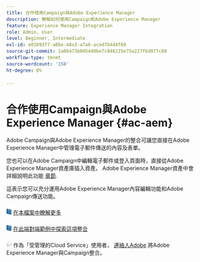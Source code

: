 ```yaml
---
title: 合作使用Campaign與Adobe Experience Manager
description: 瞭解如何使用Campaign和Adobe Experience Manager
feature: Experience Manager Integration
role: Admin, User
level: Beginner, Intermediate
exl-id: e83893f7-a8be-48a3-a7a6-aced7b4d4f69
source-git-commit: 1a0b473b005449be7c846225e75a227f6d877c88
workflow-type: tm+mt
source-wordcount: '158'
ht-degree: 0%

---
```


# 合作使用Campaign與Adobe Experience Manager {#ac-aem}

Adobe Campaign與Adobe Experience Manager的整合可讓您直接在Adobe Experience Manager中管理電子郵件傳送的內容及表單。

您也可以在Adobe Campaign中編輯電子郵件或登入頁面時，直接從Adobe Experience Manager資產庫插入資產。 Adobe Experience Manager資產中會詳細說明此功能 [章節](https://experienceleague.adobe.com/docs/experience-manager-cloud-service/assets/overview.html).

這表示您可以充分運用Adobe Experience Manager內容編輯功能和Adobe Campaign傳送功能。

![](../assets/do-not-localize/book.png) [在本檔案中瞭解更多](https://experienceleague.adobe.com/docs/experience-manager-65/administering/integration/campaignonpremise.html#aem-and-adobe-campaign-integration-workflow)

![](../assets/do-not-localize/book.png) [在此端對端範例中探索這項整合](https://experienceleague.adobe.com/docs/campaign-classic/using/integrating-with-adobe-experience-cloud/adobe-experience-manager/creating-an-experience-manager-newsletter.html#integrating-with-adobe-experience-cloud)

![](../assets/do-not-localize/speech.png)  作為「受管理的Cloud Service」使用者， [連絡人Adobe](../start/campaign-faq.md#support) 將Adobe Experience Manager與Campaign整合。
